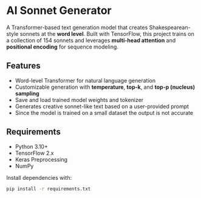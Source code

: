 # AI Sonnet Generator

A Transformer-based text generation model that creates Shakespearean-style sonnets at the **word level**. Built with TensorFlow, this project trains on a collection of 154 sonnets and leverages **multi-head attention** and **positional encoding** for sequence modeling.

## Features
- Word-level Transformer for natural language generation
- Customizable generation with **temperature**, **top-k**, and **top-p (nucleus) sampling**
- Save and load trained model weights and tokenizer
- Generates creative sonnet-like text based on a user-provided prompt
- Since the model is trained on a small dataset the output is not accurate

## Requirements
- Python 3.10+
- TensorFlow 2.x
- Keras Preprocessing
- NumPy

Install dependencies with:
```bash
pip install -r requirements.txt
